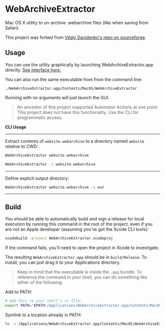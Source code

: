 # WebArchiveExtractor

Mac OS X utility to un-archive .webarchive files (like when saving from Safari)

This project was forked from [Vitaly Davidenko's repo on sourceforge](https://sourceforge.net/projects/webarchivext/).

## Usage

You can use the utility graphically by launching WebArchiveExtractor.app directly. [See interface here.](https://robrohan.github.io/WebArchiveExtractor/)

You can also run the same executable from from the command line:

```sht
./WebArchiveExtractor.app/Contents/MacOS/WebArchiveExtractor
```
Running with no arguments will just launch the GUI.

> An ancestor of this project supported Automator Actions at one point. This project does not have this functionality. Use the CLI for programmatic access.

**CLI Usage**

---

Extract contents of `website.webarchive` to a directory named `website` relative to CWD:
```sh
WebArchiveExtractor website.webarchive
```
```sh
WebArchiveExtractor -i website.webarchive
```

---

Define explicit output directory:
```sh
WebArchiveExtractor website.webarchive -o out
```

---

## Build
You *should* be able to automatically build and sign a release for local execution by running this command in the root of the project, even if you are not an Apple developer (assuming you've got the Xcode CLI tools):
```sh
xcodebuild -project WebArchiveExtractor.xcodeproj
```
If the command fails, you'll need to open the project in Xcode to investigate.


The resulting `WebArchiveExtractor.app` should be in `build/Release`. To install, you can just drag it to your Applications directory. 

> Keep in mind that the executable is inside the `.app` bundle. To reference the command in your shell, you can do something like either of the following:

Add to PATH:
```sh
# Add this to your shell's rc file:
export PATH="$PATH:/Applications/WebArchiveExtractor.app/Contents/MacOS/"
```
Symlink to a location already in PATH:
```sh
ln -s /Applications/WebArchiveExtractor.app/Contents/MacOS/WebArchiveExtractor ~/.local/bin/WebArchiveExtractor
```

